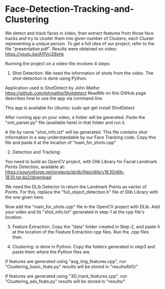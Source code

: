 # Face-Detection-Tracking-and-Clustering
We detect and track faces in video, then extract features from those face tracks 
and try to cluster them into given number of Clusters, each Cluster representing a unique person.
To get a full idea of our project, refer to the file "presentation.pdf". Results were obtained on video:
https://youtu.be/A1fVcj29xhk

Running the project on a video-file involves 4 steps:

1) Shot Detection:
We need the information of shots from the video. The shot-detection is done using Python.

Application used is ShotDetect by John Mathe: https://github.com/johmathe/Shotdetect
ReadMe on this GitHub page describes how to use the app via command line.

This app is available for Ubuntu: sudo apt-get install ShotDetect

After running app on your video, a folder will be generated. Paste the 
"xml_parser.py" file (available here) in that folder and run it. 

A file by name "shot_info.txt" will be generated. This file contains shot information
in a way understandable by our Face Tracking code. Copy this file and paste it
at the location of "main_for_shots.cpp" 


2) Detection and Tracking:

You need to build an OpenCV project, 
with Dlib Library for Facial Landmark Points Detection, available at:
https://sourceforge.net/projects/dclib/files/dlib/v18.10/dlib-18.10.tar.bz2/download

We need the DLib Detector to return the Landmark Points as vector of Points. 
For this, replace the "full_object_detection.h" file of Dlib Library with the one
given here.

Now add the "main_for_shots.cpp" file in the OpenCV project with DLib. Add your video and its "shot_info.txt" generated in step-1 
at the cpp file's location. 

3) Feature Extraction:
Copy the "data" folder created in Step-2, and 
paste it at the location of the Feature Extraction cpp files. 
Run the .cpp files then.

4) Clustering:
is done in Python. Copy the folders generated in step3 and paste them where the Python files are.

If features are generated using "avg_img_features.cpp", run "Clustering_basic_feats.py"
results will be stored in "resultsAVG/"

If features are generated using "3D_track_features.cpp", run "Clustering_adv_feats.py"
results will be stored in "results/"

